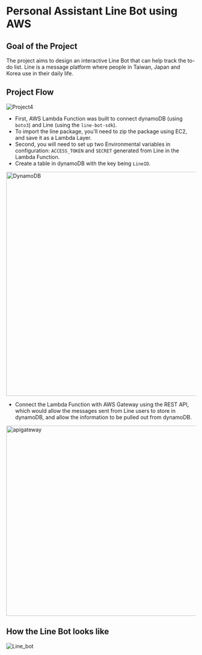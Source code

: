 # Personal Assistant Line Bot using AWS 

## Goal of the Project

The project aims to design an interactive Line Bot that can help track the to-do list. Line is a message platform where people in Taiwan, Japan and Korea use in their daily life.

## Project Flow

![Project4](https://user-images.githubusercontent.com/112578755/229415569-d529bbed-fcce-4adf-b345-4b3eef5007d2.jpg)

* First, AWS Lambda Function was built to connect dynamoDB (using `boto3`) and Line (using the `line-bot-sdk`).
* To import the line package, you'll need to zip the package using EC2, and save it as a Lambda Layer.
* Second, you will need to set up two Environmental variables in configuration: `ACCESS_TOKEN` and `SECRET` generated from Line in the Lambda Function.
* Create a table in dynamoDB with the key being `LineID`.

<img width="595" alt="DynamoDB" src="https://user-images.githubusercontent.com/112578755/229414771-b26828bb-6c26-45d9-a8d6-029f80908546.png">

* Connect the Lambda Function with AWS Gateway using the REST API, which would allow the messages sent from Line users to store in dynamoDB, and allow the information to be pulled out from dynamoDB.

<img width="505" alt="apigateway" src="https://user-images.githubusercontent.com/112578755/229415077-8badc31e-75e1-49b5-a123-aa6d6e1940d9.png">


## How the Line Bot looks like 

![Line_bot](https://user-images.githubusercontent.com/112578755/229415586-a2f0e0b6-a864-4e36-929b-fb048f274a43.jpg)
